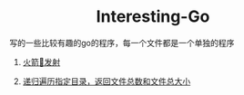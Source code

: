 <h1 align="center">Interesting-Go</h1>

写的一些比较有趣的go的程序，每一个文件都是一个单独的程序

1. [火箭🚀发射](./launch.go)

2. [递归遍历指定目录，返回文件总数和文件总大小](./travel_directory.go)